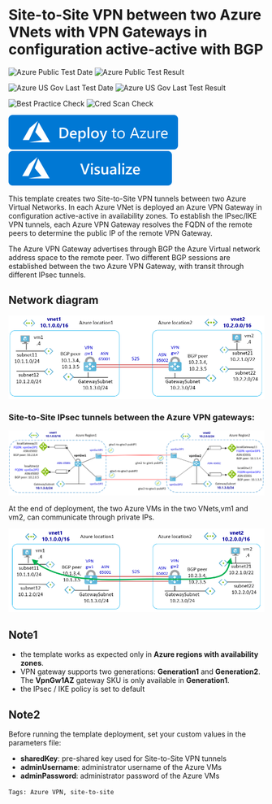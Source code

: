 # Site-to-Site VPN between two Azure VNets with VPN Gateways in configuration active-active with BGP

![Azure Public Test Date](https://azurequickstartsservice.blob.core.windows.net/badges/201-site-to-site-vpn-fqdn-bgp/PublicLastTestDate.svg)
![Azure Public Test Result](https://azurequickstartsservice.blob.core.windows.net/badges/201-site-to-site-vpn-fqdn-bgp/PublicDeployment.svg)

![Azure US Gov Last Test Date](https://azurequickstartsservice.blob.core.windows.net/badges/201-site-to-site-vpn-fqdn-bgp/FairfaxLastTestDate.svg)
![Azure US Gov Last Test Result](https://azurequickstartsservice.blob.core.windows.net/badges/201-site-to-site-vpn-fqdn-bgp/FairfaxDeployment.svg)

![Best Practice Check](https://azurequickstartsservice.blob.core.windows.net/badges/201-site-to-site-vpn-fqdn-bgp/BestPracticeResult.svg)
![Cred Scan Check](https://azurequickstartsservice.blob.core.windows.net/badges/201-site-to-site-vpn-fqdn-bgp/CredScanResult.svg)

[![Deploy To Azure](https://raw.githubusercontent.com/Azure/azure-quickstart-templates/master/1-CONTRIBUTION-GUIDE/images/deploytoazure.svg?sanitize=true)](https://portal.azure.com/#create/Microsoft.Template/uri/https%3A%2F%2Fraw.githubusercontent.com%2FAzure%2Fazure-quickstart-templates%2Fmaster%2F201-site-to-site-vpn-fqdn-bgp%2Fazuredeploy.json)  [![Visualize](https://raw.githubusercontent.com/Azure/azure-quickstart-templates/master/1-CONTRIBUTION-GUIDE/images/visualizebutton.svg?sanitize=true)](http://armviz.io/#/?load=https%3A%2F%2Fraw.githubusercontent.com%2FAzure%2Fazure-quickstart-templates%2Fmaster%2F201-site-to-site-vpn-fqdn-bgp%2Fazuredeploy.json)


This template creates two Site-to-Site VPN tunnels between two Azure Virtual Networks. In each Azure VNet is deployed an Azure VPN Gateway in configuration active-active in availability zones. To establish the IPsec/IKE VPN tunnels, each Azure VPN Gateway resolves the FQDN of the remote peers to determine the public IP of the remote VPN Gateway.

The Azure VPN Gateway advertises through BGP the Azure Virtual network address space to the remote peer. Two different BGP sessions are established between the two Azure VPN Gateway, with transit through different IPsec tunnels.

## Network diagram

[![1]][1]

### Site-to-Site IPsec tunnels between the Azure VPN gateways:

[![2]][2]

At the end of deployment, the two Azure VMs in the two VNets,vm1 and vm2, can communicate through private IPs. 

[![3]][3]

## Note1 
- the template works as expected only in **Azure regions with availability zones**.
- VPN gateway supports two generations: **Generation1** and **Generation2**. The **VpnGw1AZ** gateway SKU is only available in **Generation1**.
- the IPsec / IKE policy is set to default


## Note2 
Before running the template deployment, set your custom values in the parameters file: 
- **sharedKey**: pre-shared key used for Site-to-Site VPN tunnels
- **adminUsername**: administrator username of the Azure VMs 
- **adminPassword**: administrator password of the Azure VMs




`Tags: Azure VPN, site-to-site`

<!--Image References-->

[1]: ./images/1.png "network diagram"
[2]: ./images/2.png "Azure VPN Gateways"
[3]: ./images/3.png "communication between VMs"

<!--Link References-->


